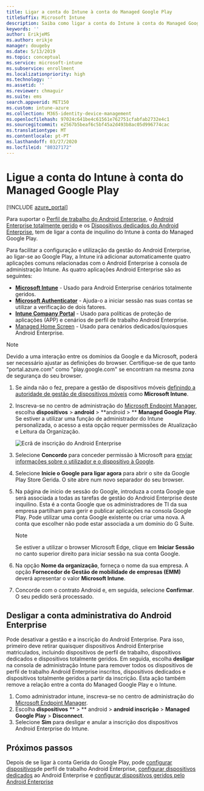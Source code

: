 ```yaml
---
title: Ligar a conta do Intune à conta do Managed Google Play
titleSuffix: Microsoft Intune
description: Saiba como ligar a conta do Intune à conta do Managed Google Play.
keywords: ''
author: ErikjeMS
ms.author: erikje
manager: dougeby
ms.date: 5/13/2019
ms.topic: conceptual
ms.service: microsoft-intune
ms.subservice: enrollment
ms.localizationpriority: high
ms.technology: ''
ms.assetid: ''
ms.reviewer: chmaguir
ms.suite: ems
search.appverid: MET150
ms.custom: intune-azure
ms.collection: M365-identity-device-management
ms.openlocfilehash: 97024c641be4c61561e762751cfabfab2732e4c1
ms.sourcegitcommit: e2567b5beaf6c5bf45a2d493b8ac05d996774cac
ms.translationtype: MT
ms.contentlocale: pt-PT
ms.lasthandoff: 03/27/2020
ms.locfileid: "80327172"
---
```

# <a name="connect-your-intune-account-to-your-managed-google-play-account"></a>Ligue a conta do Intune à conta do Managed Google Play

[!INCLUDE [azure_portal](../includes/azure_portal.md)]

Para suportar o [Perfil de trabalho do Android Enterprise](android-work-profile-enroll.md), o [Android Enterprise totalmente gerido](android-fully-managed-enroll.md) e os [Dispositivos dedicados do Android Enterprise](android-kiosk-enroll.md), tem de ligar a conta de inquilino do Intune à conta do Managed Google Play.  

Para facilitar a configuração e utilização da gestão do Android Enterprise, ao ligar-se ao Google Play, a Intune irá adicionar automaticamente quatro aplicações comuns relacionadas com o Android Enterprise à consola de administração Intune. As quatro aplicações Android Enterprise são as seguintes:

- **[Microsoft Intune](https://play.google.com/store/apps/details?id=com.microsoft.intune)** - Usado para Android Enterprise cenários totalmente geridos.
- **[Microsoft Authenticator](https://play.google.com/store/apps/details?id=com.azure.authenticator)** - Ajuda-o a iniciar sessão nas suas contas se utilizar a verificação de dois fatores.
- **[Intune Company Portal](https://play.google.com/store/apps/details?id=com.microsoft.windowsintune.companyportal)** - Usado para políticas de proteção de aplicações (APP) e cenários de perfil de trabalho Android Enterprise.
- [Managed Home Screen](https://play.google.com/store/apps/details?id=com.microsoft.launcher.enterprise) - Usado para cenários dedicados/quiosques Android Enterprise.

> [!NOTE]
> Devido a uma interação entre os domínios da Google e da Microsoft, poderá ser necessário ajustar as definições do browser.  Certifique-se de que tanto "portal.azure.com" como "play.google.com" se encontram na mesma zona de segurança do seu browser.

1. Se ainda não o fez, prepare a gestão de dispositivos móveis  [definindo a autoridade de gestão de dispositivos móveis](../fundamentals/mdm-authority-set.md) como **Microsoft Intune**.
2. Inscreva-se no centro de administração do [Microsoft Endpoint Manager](https://go.microsoft.com/fwlink/?linkid=2109431), escolha **dispositivos** > **android** > **android > ** **Managed Google Play**.  Se estiver a utilizar uma função de administrador do Intune personalizada, o acesso a esta opção requer permissões de Atualização e Leitura da Organização.
   
   ![Ecrã de inscrição do Android Enterprise](./media/connect-intune-android-enterprise/android-work-bind.png)

3. Selecione **Concordo** para conceder permissão à Microsoft para [enviar informações sobre o utilizador e o dispositivo à Google](../protect/data-intune-sends-to-google.md). 
   
4. Selecione **Inicie o Google para ligar agora** para abrir o site da Google Play Store Gerida. O site abre num novo separador do seu browser.
  
5. Na página de início de sessão do Google, introduza a conta Google que será associada a todas as tarefas de gestão do Android Enterprise deste inquilino. Esta é a conta Google que os administradores de TI da sua empresa partilham para gerir e publicar aplicações na consola Google Play. Pode utilizar uma conta Google existente ou criar uma nova. A conta que escolher não pode estar associada a um domínio do G Suite.
    
    > [!Note]
    > Se estiver a utilizar o browser Microsoft Edge, clique em **Iniciar Sessão** no canto superior direito para iniciar sessão na sua conta Google.

6. Na opção **Nome da organização**, forneça o nome da sua empresa. A opção **Fornecedor de Gestão de mobilidade de empresas (EMM)** deverá apresentar o valor **Microsoft Intune**.

7. Concorde com o contrato Android e, em seguida, selecione **Confirmar**. O seu pedido será processado.

## <a name="disconnect-your-android-enterprise-administrative-account"></a>Desligar a conta administrativa do Android Enterprise

Pode desativar a gestão e a inscrição do Android Enterprise. Para isso, primeiro deve retirar quaisquer dispositivos Android Enterprise matriculados, incluindo dispositivos de perfil de trabalho, dispositivos dedicados e dispositivos totalmente geridos. Em seguida, escolha **desligar** na consola de administração Intune para remover todos os dispositivos de perfil de trabalho Android Enterprise inscritos, dispositivos dedicados e dispositivos totalmente geridos a partir da inscrição. Esta ação também remove a relação entre a conta do Managed Google Play e o Intune.

1. Como administrador intune, inscreva-se no centro de administração do [Microsoft Endpoint Manager](https://go.microsoft.com/fwlink/?linkid=2109431).
2. Escolha **dispositivos** ** > ** android > **android inscrição** > **Managed Google Play** > **Disconnect**.
3. Selecione **Sim** para desligar e anular a inscrição dos dispositivos Android Enterprise do Intune.

## <a name="next-steps"></a>Próximos passos

Depois de se ligar à conta Gerida do Google Play, pode [configurar dispositivos](android-work-profile-enroll.md)de perfil de trabalho Android Enterprise, [configurar dispositivos dedicados](android-kiosk-enroll.md) ao Android Enterprise e [configurar dispositivos geridos pelo Android Enterprise](android-fully-managed-enroll.md)
